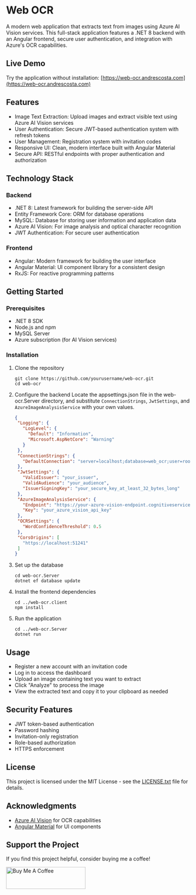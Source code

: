 # Web OCR

A modern web application that extracts text from images using Azure AI Vision services. This full-stack application features a .NET 8 backend with an Angular frontend, secure user authentication, and integration with Azure's OCR capabilities.

## Live Demo

Try the application without installation: [https://web-ocr.andrescosta.com](https://web-ocr.andrescosta.com)

## Features
- Image Text Extraction: Upload images and extract visible text using Azure AI Vision services
- User Authentication: Secure JWT-based authentication system with refresh tokens
- User Management: Registration system with invitation codes
- Responsive UI: Clean, modern interface built with Angular Material
- Secure API: RESTful endpoints with proper authentication and authorization

## Technology Stack

### Backend
- .NET 8: Latest framework for building the server-side API
- Entity Framework Core: ORM for database operations
- MySQL: Database for storing user information and application data
- Azure AI Vision: For image analysis and optical character recognition
- JWT Authentication: For secure user authentication

### Frontend
- Angular: Modern framework for building the user interface
- Angular Material: UI component library for a consistent design
- RxJS: For reactive programming patterns

## Getting Started

### Prerequisites
- .NET 8 SDK
- Node.js and npm
- MySQL Server
- Azure subscription (for AI Vision services)
### Installation
1. Clone the repository

	```shell
	git clone https://github.com/yourusername/web-ocr.git
	cd web-ocr
	```

1. Configure the backend
	Locate the appsettings.json file in the web-ocr.Server directory, and substitute `ConnectionStrings`, `JwtSettings`, and `AzureImageAnalysisService` with your own values.

    ```json
    {
     "Logging": {
       "LogLevel": {
         "Default": "Information",
         "Microsoft.AspNetCore": "Warning"
       }
     },
     "ConnectionStrings": {
       "DefaultConnection": "server=localhost;database=web_ocr;user=root;password=your_password"
     },
     "JwtSettings": {
       "ValidIssuer": "your_issuer",
       "ValidAudience": "your_audience",
       "IssuerSigningKey": "your_secure_key_at_least_32_bytes_long"
     },
     "AzureImageAnalysisService": {
       "Endpoint": "https://your-azure-vision-endpoint.cognitiveservices.azure.com/",
       "Key": "your_azure_vision_api_key"
     },
     "OCRSettings": {
       "WordConfidenceThreshold": 0.5
     },
     "CorsOrigins": [
       "https://localhost:51241"
     ]
   }   
	```

1. Set up the database

    ```shell
    cd web-ocr.Server
    dotnet ef database update
    ```

1. Install the frontend dependencies

    ```shell
    cd ../web-ocr.client
    npm install
    ```

1. Run the application

    ```shell
    cd ../web-ocr.Server
    dotnet run
    ```

## Usage

- Register a new account with an invitation code
- Log in to access the dashboard
- Upload an image containing text you want to extract
- Click "Analyze" to process the image
- View the extracted text and copy it to your clipboard as needed

## Security Features

- JWT token-based authentication
- Password hashing
- Invitation-only registration
- Role-based authorization
- HTTPS enforcement

## License

This project is licensed under the MIT License - see the [LICENSE.txt](LICENSE.txt) file for details.

## Acknowledgments
 - [Azure AI Vision](https://azure.microsoft.com/en-us/products/ai-services/ai-vision/) for OCR capabilities
 - [Angular Material](https://material.angular.io/) for UI components

## Support the Project

If you find this project helpful, consider buying me a coffee!

<a href="https://www.buymeacoffee.com/AndyCosta" target="_blank"><img src="https://cdn.buymeacoffee.com/buttons/v2/default-blue.png" alt="Buy Me A Coffee" style="height: 60px !important;width: 217px !important;"></a>
